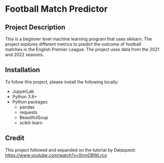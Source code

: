 # Football Match Predictor

## Project Description

This is a beginner level machine learning program that uses sklearn. The project explores different metrics to predict the outcome of football matches in the English Premier League. The project uses data from the 2021 and 2022 seasons.

## Installation

To follow this project, please install the following locally:

* JupyerLab
* Python 3.8+
* Python packages
    * pandas
    * requests
    * BeautifulSoup
    * scikit-learn

## Credit

This project followed and expanded on the tutorial by Dataquest: https://www.youtube.com/watch?v=0irmDBWLrco

